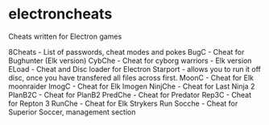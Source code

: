 # electroncheats
Cheats written for Electron games

8Cheats - List of passwords, cheat modes and pokes
BugC    - Cheat for Bughunter (Elk version)
CybChe  - Cheat for cyborg warriors - Elk version
ELoad   - Cheat and Disc loader for Electron Starport - allows you to run it
          off disc, once you have transfered all files across first.
MoonC   - Cheat for Elk moonraider
ImogC   - Cheat for Elk Imogen
NinjChe - Cheat for Last Ninja 2
PlanB2C - Cheat for PlanB2
PredChe - Cheat for Predator
Rep3C   - Cheat for Repton 3
RunChe  - Cheat for Elk Strykers Run
Socche  - Cheat for Superior Soccer, management section